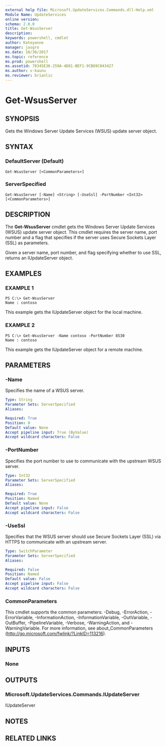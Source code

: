 ```yaml
---
external help file: Microsoft.UpdateServices.Commands.dll-Help.xml
Module Name: UpdateServices
online version: 
schema: 2.0.0
title: Get-WsusServer
description: 
keywords: powershell, cmdlet
author: Kateyanne
manager: jasgro
ms.date: 10/30/2017
ms.topic: reference
ms.prod: powershell
ms.assetid: 78345E36-259A-4D81-BEF1-9CB69C043427
ms.author: v-kaunu
ms.reviewer: brianlic
---
```


# Get-WsusServer

## SYNOPSIS
Gets the Windows Server Update Services (WSUS) update server object.

## SYNTAX

### DefaultServer (Default)
```
Get-WsusServer [<CommonParameters>]
```

### ServerSpecified
```
Get-WsusServer [-Name] <String> [-UseSsl] -PortNumber <Int32> [<CommonParameters>]
```

## DESCRIPTION
The **Get-WsusServer** cmdlet gets the Windows Server Update Services (WSUS) update server object.
This cmdlet requires the server name, port number and a flag that specifies if the server uses Secure Sockets Layer (SSL) as parameters.

Given a server name, port number, and flag specifying whether to use SSL, returns an IUpdateServer object.

## EXAMPLES

### EXAMPLE 1
```
PS C:\> Get-WsusServer
Name : contoso
```

This example gets the IUpdateServer object for the local machine.

### EXAMPLE 2
```
PS C:\> Get-WsusServer -Name contoso -PortNumber 8530
Name : contoso
```

This example gets the IUpdateServer object for a remote machine.

## PARAMETERS

### -Name
Specifies the name of a WSUS server.

```yaml
Type: String
Parameter Sets: ServerSpecified
Aliases: 

Required: True
Position: 0
Default value: None
Accept pipeline input: True (ByValue)
Accept wildcard characters: False
```

### -PortNumber
Specifies the port number to use to communicate with the upstream WSUS server.

```yaml
Type: Int32
Parameter Sets: ServerSpecified
Aliases: 

Required: True
Position: Named
Default value: None
Accept pipeline input: False
Accept wildcard characters: False
```

### -UseSsl
Specifies that the WSUS server should use Secure Sockets Layer (SSL) via HTTPS to communicate with an upstream server.

```yaml
Type: SwitchParameter
Parameter Sets: ServerSpecified
Aliases: 

Required: False
Position: Named
Default value: False
Accept pipeline input: False
Accept wildcard characters: False
```

### CommonParameters
This cmdlet supports the common parameters: -Debug, -ErrorAction, -ErrorVariable, -InformationAction, -InformationVariable, -OutVariable, -OutBuffer, -PipelineVariable, -Verbose, -WarningAction, and -WarningVariable. For more information, see about_CommonParameters (http://go.microsoft.com/fwlink/?LinkID=113216).

## INPUTS

### None

## OUTPUTS

### Microsoft.UpdateServices.Commands.IUpdateServer
IUpdateServer

## NOTES

## RELATED LINKS

